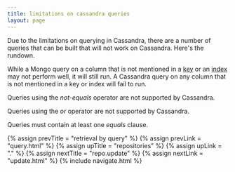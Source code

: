 ```yaml
---
title: limitations on cassandra queries
layout: page
---
```


Due to the limitations on querying in Cassandra, there are a number of
queries that can be built that will not work on Cassandra. Here's
the rundown.

While a Mongo query on a column that is not mentioned in a
[key](../root-type/keys.html) or an [index](../root-type/indexes.html)
may not perform well, it will still run. A Cassandra query on any
column that is not mentioned in a key or index will fail to run.

Queries using the _not-equals_ operator are not supported by Cassandra.

Queries using the _or_ operator are not supported by Cassandra.

Queries must contain at least one _equals_ clause.

{% assign prevTitle = "retrieval by query" %}
{% assign prevLink = "query.html" %}
{% assign upTitle = "repositories" %}
{% assign upLink = "." %}
{% assign nextTitle = "repo.update" %}
{% assign nextLink = "update.html" %}
{% include navigate.html %}
